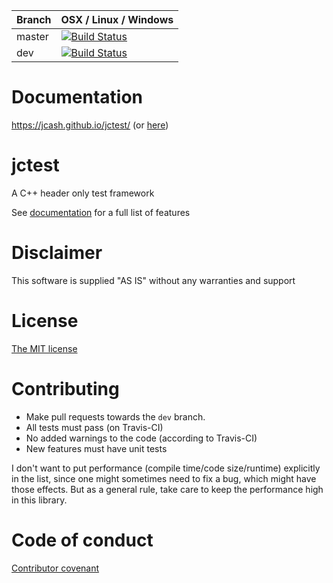 |Branch      | OSX / Linux / Windows     |
|------------|---------------------------|
|master      | [![Build Status](https://travis-ci.org/JCash/jctest.svg?branch=master)](https://travis-ci.org/JCash/jctest?branch=master) |
|dev         | [![Build Status](https://travis-ci.org/JCash/jctest.svg?branch=dev)](https://travis-ci.org/JCash/jctest?branch=dev) |

# Documentation

https://jcash.github.io/jctest/ (or [here](./docs/index.md))

# jctest

A C++ header only test framework

See [documentation](https://jcash.github.io/jctest) for a full list of features

# Disclaimer

This software is supplied "AS IS" without any warranties and support

# License

[The MIT license](http://choosealicense.com/licenses/mit/)

# Contributing

* Make pull requests towards the `dev` branch.
* All tests must pass (on Travis-CI)
* No added warnings to the code (according to Travis-CI)
* New features must have unit tests

I don't want to put performance (compile time/code size/runtime) explicitly in the list, since
one might sometimes need to fix a bug, which might have those effects.
But as a general rule, take care to keep the performance high in this library.

# Code of conduct

[Contributor covenant](./CODE_OF_CONDUCT.md)

